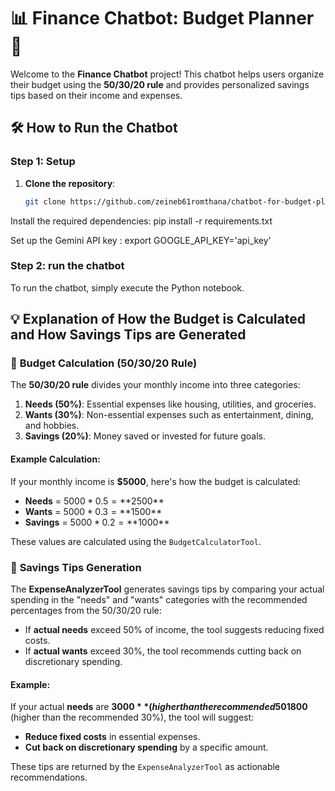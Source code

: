 # 📊 Finance Chatbot: Budget Planner 🤖

Welcome to the **Finance Chatbot** project! This chatbot helps users organize their budget using the **50/30/20 rule** and provides personalized savings tips based on their income and expenses.

## 🛠️ How to Run the Chatbot

### Step 1: Setup

1. **Clone the repository**:
   ```bash
   git clone https://github.com/zeineb61romthana/chatbot-for-budget-planning.git
   
Install the required dependencies: pip install -r requirements.txt

Set up the Gemini API key : export GOOGLE_API_KEY='api_key'

### Step 2: run the chatbot
To run the chatbot, simply execute the Python notebook.

## 💡 **Explanation of How the Budget is Calculated and How Savings Tips are Generated**

### 📏 **Budget Calculation (50/30/20 Rule)**

The **50/30/20 rule** divides your monthly income into three categories:

1. **Needs (50%)**: Essential expenses like housing, utilities, and groceries.
2. **Wants (30%)**: Non-essential expenses such as entertainment, dining, and hobbies.
3. **Savings (20%)**: Money saved or invested for future goals.

#### Example Calculation:

If your monthly income is **$5000**, here's how the budget is calculated:

- **Needs** = $5000 * 0.5 = **$2500**
- **Wants** = $5000 * 0.3 = **$1500**
- **Savings** = $5000 * 0.2 = **$1000**

These values are calculated using the `BudgetCalculatorTool`.

### 💸 **Savings Tips Generation**

The **ExpenseAnalyzerTool** generates savings tips by comparing your actual spending in the "needs" and "wants" categories with the recommended percentages from the 50/30/20 rule:

- If **actual needs** exceed 50% of income, the tool suggests reducing fixed costs.
- If **actual wants** exceed 30%, the tool recommends cutting back on discretionary spending.

#### Example:

If your actual **needs** are **$3000** (higher than the recommended 50%) and your **wants** are **$1800** (higher than the recommended 30%), the tool will suggest:

- **Reduce fixed costs** in essential expenses.
- **Cut back on discretionary spending** by a specific amount.

These tips are returned by the `ExpenseAnalyzerTool` as actionable recommendations.
